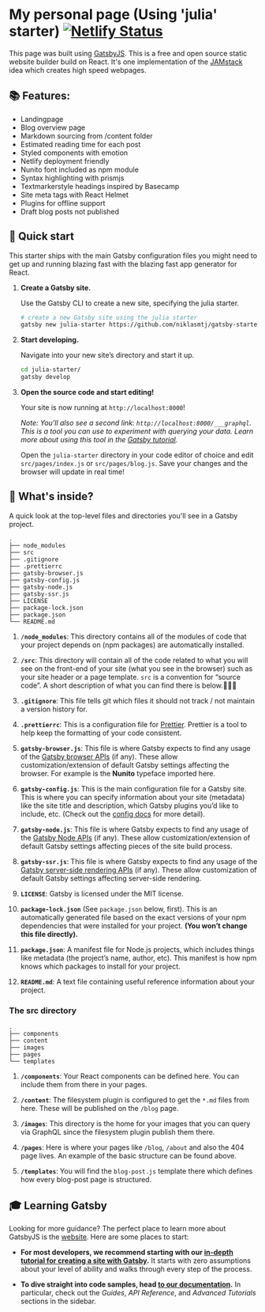 # My personal page (Using 'julia' starter) [![Netlify Status](https://api.netlify.com/api/v1/badges/e85242a2-14e4-4a2d-a7bd-4d064ebce521/deploy-status)](https://app.netlify.com/sites/tender-bartik-150071/deploys)

This page was built using [GatsbyJS](https://www.gatsbyjs.com/). This is a free and open source static website builder build on React. It's one implementation of 
the [JAMstack](https://jamstack.org/) idea which creates high speed webpages.

## 📚 Features:

- Landingpage
- Blog overview page
- Markdown sourcing from /content folder
- Estimated reading time for each post
- Styled components with emotion
- Netlify deployment friendly
- Nunito font included as npm module
- Syntax highlighting with prismjs
- Textmarkerstyle headings inspired by Basecamp
- Site meta tags with React Helmet
- Plugins for offline support
- Draft blog posts not published

## 🚀 Quick start

This starter ships with the main Gatsby configuration files you might need to get up and running blazing fast with the blazing fast app generator for React.

1.  **Create a Gatsby site.**

    Use the Gatsby CLI to create a new site, specifying the julia starter.

    ```sh
    # create a new Gatsby site using the julia starter
    gatsby new julia-starter https://github.com/niklasmtj/gatsby-starter-julia
    ```

1.  **Start developing.**

    Navigate into your new site’s directory and start it up.

    ```sh
    cd julia-starter/
    gatsby develop
    ```

1.  **Open the source code and start editing!**

    Your site is now running at `http://localhost:8000`!

    _Note: You'll also see a second link: _`http://localhost:8000/___graphql`_. This is a tool you can use to experiment with querying your data. Learn more about using this tool in the [Gatsby tutorial](https://www.gatsbyjs.org/tutorial/part-five/#introducing-graphiql)._

    Open the `julia-starter` directory in your code editor of choice and edit `src/pages/index.js` or `src/pages/blog.js`. Save your changes and the browser will update in real time!

## 🧐 What's inside?

A quick look at the top-level files and directories you'll see in a Gatsby project.

    .
    ├── node_modules
    ├── src
    ├── .gitignore
    ├── .prettierrc
    ├── gatsby-browser.js
    ├── gatsby-config.js
    ├── gatsby-node.js
    ├── gatsby-ssr.js
    ├── LICENSE
    ├── package-lock.json
    ├── package.json
    └── README.md

1.  **`/node_modules`**: This directory contains all of the modules of code that your project depends on (npm packages) are automatically installed.

2.  **`/src`**: This directory will contain all of the code related to what you will see on the front-end of your site (what you see in the browser) such as your site header or a page template. `src` is a convention for “source code”. A short description of what you can find there is below.👨🏻‍💻

3.  **`.gitignore`**: This file tells git which files it should not track / not maintain a version history for.

4.  **`.prettierrc`**: This is a configuration file for [Prettier](https://prettier.io/). Prettier is a tool to help keep the formatting of your code consistent.

5.  **`gatsby-browser.js`**: This file is where Gatsby expects to find any usage of the [Gatsby browser APIs](https://www.gatsbyjs.com/docs/browser-apis/) (if any). These allow customization/extension of default Gatsby settings affecting the browser. For example is the **Nunito** typeface imported here.

6.  **`gatsby-config.js`**: This is the main configuration file for a Gatsby site. This is where you can specify information about your site (metadata) like the site title and description, which Gatsby plugins you’d like to include, etc. (Check out the [config docs](https://www.gatsbyjs.com/docs/gatsby-config/) for more detail).

7.  **`gatsby-node.js`**: This file is where Gatsby expects to find any usage of the [Gatsby Node APIs](https://www.gatsbyjs.com/docs/node-apis/) (if any). These allow customization/extension of default Gatsby settings affecting pieces of the site build process.

8.  **`gatsby-ssr.js`**: This file is where Gatsby expects to find any usage of the [Gatsby server-side rendering APIs](https://www.gatsbyjs.com/docs/ssr-apis/) (if any). These allow customization of default Gatsby settings affecting server-side rendering.

9.  **`LICENSE`**: Gatsby is licensed under the MIT license.

10. **`package-lock.json`** (See `package.json` below, first). This is an automatically generated file based on the exact versions of your npm dependencies that were installed for your project. **(You won’t change this file directly).**

11. **`package.json`**: A manifest file for Node.js projects, which includes things like metadata (the project’s name, author, etc). This manifest is how npm knows which packages to install for your project.

12. **`README.md`**: A text file containing useful reference information about your project.

### The src directory

    .
    ├── components
    ├── content
    ├── images
    ├── pages
    └── templates

1. **`/components`**: Your React components can be defined here. You can include them from there in your pages.

2. **`/content`**: The filesystem plugin is configured to get the `*.md` files from here. These will be published on the `/blog` page.

3. **`/images`**: This directory is the home for your images that you can query via GraphQL since the filesystem plugin publish them there.

4. **`/pages`**: Here is where your pages like `/blog`, `/about` and also the 404 page lives. An example of the basic structure can be found above.

5. **`/templates`**: You will find the `blog-post.js` template there which defines how every blog-post page is structured.

## 🎓 Learning Gatsby

Looking for more guidance? The perfect place to learn more about GatsbyJS is the [website](https://www.gatsbyjs.com/). Here are some places to start:

- **For most developers, we recommend starting with our [in-depth tutorial for creating a site with Gatsby](https://www.gatsbyjs.com/tutorial/).** It starts with zero assumptions about your level of ability and walks through every step of the process.

- **To dive straight into code samples, head [to our documentation](https://www.gatsbyjs.com/docs/).** In particular, check out the _Guides_, _API Reference_, and _Advanced Tutorials_ sections in the sidebar.
